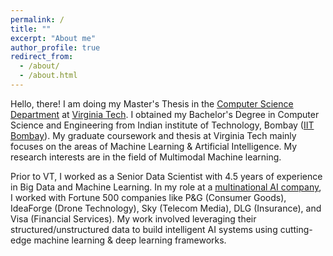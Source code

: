 ```yaml
---
permalink: /
title: ""
excerpt: "About me"
author_profile: true
redirect_from: 
  - /about/
  - /about.html
---
```

Hello, there! I am doing my Master's Thesis in the [Computer Science Department](https://cs.vt.edu/) at [Virginia Tech](https://cs.vt.edu). I obtained my Bachelor's Degree in Computer Science and Engineering from Indian institute of Technology, Bombay ([IIT Bombay](https://www.iitb.ac.in/)). My graduate coursework and thesis at Virginia Tech mainly focuses on the areas of Machine Learning & Artificial Intelligence. My research interests are in the field of Multimodal Machine learning.

Prior to VT, I worked as a Senior Data Scientist with 4.5 years of experience in Big Data and Machine Learning. In my role at a [multinational AI company](https://fractal.ai/), I worked with Fortune 500 companies like P&G (Consumer Goods), IdeaForge (Drone Technology), Sky (Telecom Media), DLG (Insurance), and Visa (Financial Services). My work involved leveraging their structured/unstructured data to build intelligent AI systems using cutting-edge machine learning & deep learning frameworks.
